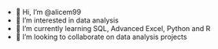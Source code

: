 - 👋 Hi, I’m @alicem99
- 👀 I’m interested in data analysis
- 🌱 I’m currently learning SQL, Advanced Excel, Python and R
- 💞️ I’m looking to collaborate on data analysis projects


<!---
alicem99/alicem99 is a ✨ special ✨ repository because its `README.md` (this file) appears on your GitHub profile.
You can click the Preview link to take a look at your changes.
--->
